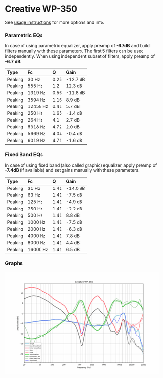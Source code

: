 # Creative WP-350
See [usage instructions](https://github.com/jaakkopasanen/AutoEq#usage) for more options and info.

### Parametric EQs
In case of using parametric equalizer, apply preamp of **-6.7dB** and build filters manually
with these parameters. The first 5 filters can be used independently.
When using independent subset of filters, apply preamp of **-6.7 dB**.

| Type    | Fc       |    Q | Gain     |
|:--------|:---------|:-----|:---------|
| Peaking | 30 Hz    | 0.25 | -12.7 dB |
| Peaking | 555 Hz   | 1.2  | 12.3 dB  |
| Peaking | 1319 Hz  | 0.56 | -11.8 dB |
| Peaking | 3594 Hz  | 1.16 | 8.9 dB   |
| Peaking | 12458 Hz | 0.41 | 5.7 dB   |
| Peaking | 250 Hz   | 1.65 | -1.4 dB  |
| Peaking | 264 Hz   | 4.1  | 2.7 dB   |
| Peaking | 5318 Hz  | 4.72 | 2.0 dB   |
| Peaking | 5669 Hz  | 4.04 | -0.4 dB  |
| Peaking | 6019 Hz  | 4.71 | -1.6 dB  |

### Fixed Band EQs
In case of using fixed band (also called graphic) equalizer, apply preamp of **-7.4dB**
(if available) and set gains manually with these parameters.

| Type    | Fc       |    Q | Gain     |
|:--------|:---------|:-----|:---------|
| Peaking | 31 Hz    | 1.41 | -14.0 dB |
| Peaking | 63 Hz    | 1.41 | -7.5 dB  |
| Peaking | 125 Hz   | 1.41 | -4.9 dB  |
| Peaking | 250 Hz   | 1.41 | -2.2 dB  |
| Peaking | 500 Hz   | 1.41 | 8.8 dB   |
| Peaking | 1000 Hz  | 1.41 | -7.5 dB  |
| Peaking | 2000 Hz  | 1.41 | -6.3 dB  |
| Peaking | 4000 Hz  | 1.41 | 7.8 dB   |
| Peaking | 8000 Hz  | 1.41 | 4.4 dB   |
| Peaking | 16000 Hz | 1.41 | 6.5 dB   |

### Graphs
![](./Creative%20WP-350.png)
